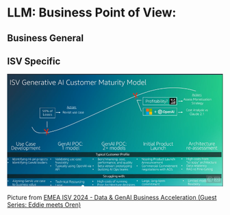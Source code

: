 # LLM: Business Point of View:



## Business General





## ISV Specific



![image-20240314105552624](./assets/image-20240314105552624.png)

Picture from [EMEA ISV 2024 - Data & GenAI Business Acceleration (Guest Series: Eddie meets Oren)](https://broadcast.amazon.com/videos/1050546?ref=watch_later&src=watch-later)